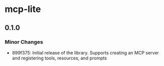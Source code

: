 # mcp-lite

## 0.1.0

### Minor Changes

- 899f375: Initial release of the library. Supports creating an MCP server and registering tools, resources, and prompts

